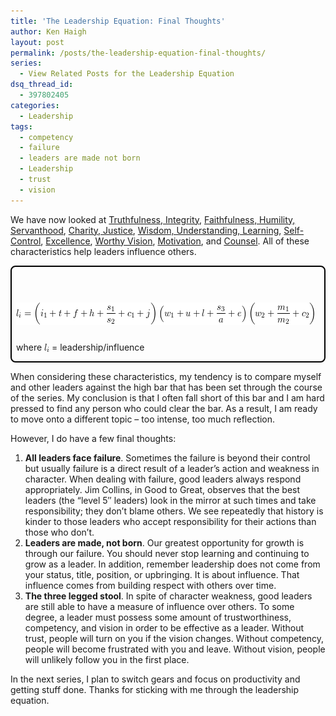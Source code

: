 ```yaml
---
title: 'The Leadership Equation: Final Thoughts'
author: Ken Haigh
layout: post
permalink: /posts/the-leadership-equation-final-thoughts/
series:
  - View Related Posts for the Leadership Equation
dsq_thread_id:
  - 397802405
categories:
  - Leadership
tags:
  - competency
  - failure
  - leaders are made not born
  - Leadership
  - trust
  - vision
---
```

We have now looked at [Truthfulness, Integrity][1], [Faithfulness, Humility, Servanthood][2], [Charity, Justice][3], [Wisdom, Understanding, Learning][4], [Self-Control][5], [Excellence][6], [Worthy Vision][7], [Motivation][8], and [Counsel][9]. All of these characteristics help leaders influence others.

<div style="border: 2px solid #000; padding: 7px 7px 0px; margin-bottom: 7px; border-radius: 8px; -moz-border-radius: 8px; -webkit-border-radius: 8px;">
  <p class="ql-left-displayed-equation" style="line-height: 36px;">
    <span class="ql-right-eqno"> &nbsp; </span><span class="ql-left-eqno"> &nbsp; </span><img src="/wp-content/ql-cache/quicklatex.com-1add2105e78d180c2c56e665e406a4db_l3.png" height="36" width="477" class="ql-img-displayed-equation " alt="&#92;&#91; &#108;&#95;&#105;&#32;&#61;&#32;&#92;&#108;&#101;&#102;&#116;&#32;&#40;&#32;&#105;&#95;&#49;&#32;&#43;&#32;&#116;&#32;&#43;&#32;&#102;&#32;&#43;&#32;&#104;&#32;&#43;&#32;&#92;&#102;&#114;&#97;&#99;&#123;&#115;&#95;&#49;&#125;&#123;&#115;&#95;&#50;&#125;&#32;&#43;&#32;&#99;&#95;&#49;&#32;&#43;&#32;&#106;&#92;&#114;&#105;&#103;&#104;&#116;&#32;&#41;&#92;&#108;&#101;&#102;&#116;&#32;&#40;&#32;&#119;&#95;&#49;&#32;&#43;&#32;&#117;&#32;&#43;&#32;&#108;&#32;&#43;&#32;&#92;&#102;&#114;&#97;&#99;&#123;&#115;&#95;&#51;&#125;&#123;&#97;&#125;&#32;&#43;&#32;&#101;&#32;&#92;&#114;&#105;&#103;&#104;&#116;&#32;&#41;&#92;&#108;&#101;&#102;&#116;&#32;&#40;&#32;&#119;&#95;&#50;&#32;&#43;&#32;&#92;&#102;&#114;&#97;&#99;&#123;&#109;&#95;&#49;&#125;&#123;&#109;&#95;&#50;&#125;&#32;&#43;&#32;&#99;&#95;&#50;&#32;&#32;&#92;&#114;&#105;&#103;&#104;&#116;&#32;&#41; &#92;&#93;" title="Rendered by QuickLaTeX.com" />
  </p>
  
  <p>
    where <img src="/wp-content/ql-cache/quicklatex.com-0c4401c34d885cf9bd7f1d7f7e127004_l3.png" class="ql-img-inline-formula " alt="&#108;&#95;&#105;" title="Rendered by QuickLaTeX.com" height="13" width="8" style="vertical-align: -2px;" /> = leadership/influence
</div>

When considering these characteristics, my tendency is to compare myself and other leaders against the high bar that has been set through the course of the series. My conclusion is that I often fall short of this bar and I am hard pressed to find any person who could clear the bar. As a result, I am ready to move onto a different topic &#8211; too intense, too much reflection.

However, I do have a few final thoughts:

<!--more-->

1. <strong>All leaders face failure</strong>. Sometimes the failure is beyond their control but usually failure is a direct result of a leader&#8217;s action and weakness in character. When dealing with failure, good leaders always respond appropriately. Jim Collins, in Good to Great, observes that the best leaders (the &#8220;level 5&#8243; leaders) look in the mirror at such times and take responsibility; they don&#8217;t blame others. We see repeatedly that history is kinder to those leaders who accept responsibility for their actions than those who don&#8217;t.
2. <strong>Leaders are made, not born</strong>. Our greatest opportunity for growth is through our failure. You should never stop learning and continuing to grow as a leader. In addition, remember leadership does not come from your status, title, position, or upbringing. It is about influence. That influence comes from building respect with others over time.
3. <strong>The three legged stool</strong>. In spite of character weakness, good leaders are still able to have a measure of influence over others. To some degree, a leader must possess some amount of trustworthiness, competency, and vision in order to be effective as a leader. Without trust, people will turn on you if the vision changes. Without competency, people will become frustrated with you and leave. Without vision, people will unlikely follow you in the first place.

In the next series, I plan to switch gears and focus on productivity and getting stuff done. Thanks for sticking with me through the leadership equation.

<!-- Start Shareaholic Recommendations Automatic -->

<!-- End Shareaholic Recommendations Automatic -->

 [1]: /posts/the-leadership-equation-truthfulness-and-integrity/ "The Leadership Equation: Truthfulness and Integrity"
 [2]: /posts/the-leadership-equation-faithfulness-humility-and-servanthood/ "The Leadership Equation: Faithfulness, Humility, and Servanthood"
 [3]: /posts/the-leadership-equation-charity-and-justice/ "The Leadership Equation: Charity and Justice"
 [4]: /posts/the-leadership-equation-wisdom-understanding-and-learning/ "The Leadership Equation: Wisdom, Understanding, and Learning"
 [5]: /posts/the-leadership-equation-self-control/ "The Leadership Equation:  Self-Control"
 [6]: /posts/the-leadership-equation-excellence/ "The Leadership Equation: Excellence"
 [7]: /posts/the-leadership-equation-worthy-vision/ "The Leadership Equation: Worthy Vision"
 [8]: /posts/the-leadership-equation-motivation/ "The Leadership Equation: Motivation"
 [9]: /posts/the-leadership-equation-counsel/ "The Leadership Equation: Counsel"
